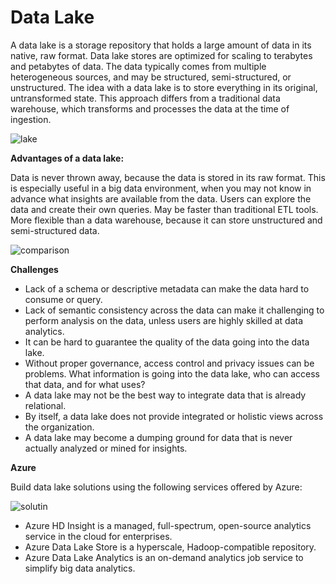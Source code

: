 # Data Lake

A data lake is a storage repository that holds a large amount of data in its native, raw format. Data lake stores are optimized for scaling to terabytes and petabytes of data. The data typically comes from multiple heterogeneous sources, and may be structured, semi-structured, or unstructured. The idea with a data lake is to store everything in its original, untransformed state. This approach differs from a traditional data warehouse, which transforms and processes the data at the time of ingestion.

![lake](lake.jpg)

__Advantages of a data lake:__

Data is never thrown away, because the data is stored in its raw format. This is especially useful in a big data environment, when you may not know in advance what insights are available from the data.
Users can explore the data and create their own queries.
May be faster than traditional ETL tools.
More flexible than a data warehouse, because it can store unstructured and semi-structured data.

![comparison](LakeVsWarehouse.png)


__Challenges__
- Lack of a schema or descriptive metadata can make the data hard to consume or query.
- Lack of semantic consistency across the data can make it challenging to perform analysis on the data, unless users are highly skilled at data analytics.
- It can be hard to guarantee the quality of the data going into the data lake.
- Without proper governance, access control and privacy issues can be problems. What information is going into the data lake, who can access that data, and for what uses?
- A data lake may not be the best way to integrate data that is already relational.
- By itself, a data lake does not provide integrated or holistic views across the organization.
- A data lake may become a dumping ground for data that is never actually analyzed or mined for insights.

__Azure__

Build data lake solutions using the following services offered by Azure:

![solutin](LakeSolu.png)

- Azure HD Insight is a managed, full-spectrum, open-source analytics service in the cloud for enterprises.
- Azure Data Lake Store is a hyperscale, Hadoop-compatible repository.
- Azure Data Lake Analytics is an on-demand analytics job service to simplify big data analytics.